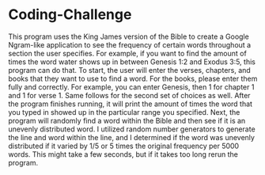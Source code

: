 # Coding-Challenge
This program uses the King James version of the Bible to create a Google Ngram-like application to see the frequency of certain words throughout a section the user specifies. For example, if you want to find the amount of times the word water shows up in between Genesis 1:2 and Exodus 3:5, this program can do that.
To start, the user will enter the verses, chapters, and books that they want to use to find a word. For the books, please enter them fully and correctly. For example, you can enter Genesis, then 1 for chapter 1 and 1 for verse 1. Same follows for the second set of choices as well. After the program finishes running, it will print the amount of times the word that you typed in showed up in the particular range you specified. Next, the program
will randomly find a word within the Bible and then see if it is an unevenly distributed word. I utilized random number generators to generate the line and word within
the line, and I determined if the word was unevenly distributed if it varied by 1/5 or 5 times the original frequency per 5000 words. This might take a few seconds, but if it takes too long rerun the program. 
